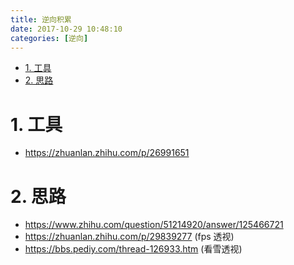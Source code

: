 ```yaml
---
title: 逆向积累
date: 2017-10-29 10:48:10
categories: [逆向]
---
```


<!-- TOC -->

- [1. 工具](#1-工具)
- [2. 思路](#2-思路)

<!-- /TOC -->

<a id="markdown-1-工具" name="1-工具"></a>
# 1. 工具

* https://zhuanlan.zhihu.com/p/26991651


<a id="markdown-2-思路" name="2-思路"></a>
# 2. 思路

* https://www.zhihu.com/question/51214920/answer/125466721
* https://zhuanlan.zhihu.com/p/29839277 (fps 透视)
* https://bbs.pediy.com/thread-126933.htm (看雪透视)
